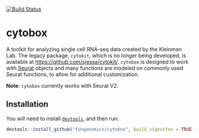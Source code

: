 [![Build Status](https://travis-ci.com/fungenomics/cytobox.svg?branch=master)](https://travis-ci.com/fungenomics/cytobox)

# cytobox
A toolkit for analyzing single cell RNA-seq data created by the Kleinman Lab. The legacy package, `cytokit`,
which is no longer being developed, is available at https://github.com/sjessa/cytokit/. `cytobox` is
designed to work with [Seurat](https://satijalab.org/seurat/) objects and many functions are modeled on commonly used Seurat functions, to allow
for additional customization.

**Note**: `cytobox` currently works with Seurat V2.

## Installation

You will need to install [`devtools`](https://cran.r-project.org/web/packages/devtools/), and then run:

```r
devtools::install_github("fungenomics/cytobox", build_vignettes = TRUE)

```

